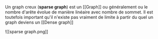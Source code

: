 Un graph creux (**sparse graph**) est un [[Graph]] ou généralement ou le nombre d'arête évolue de manière linéaire avec nombre de sommet. Il est toutefois important qu'il n'existe pas vraiment de limite à partir du quel un graph deviens un [[Dense graph]]

![[sparse graph.png]]

